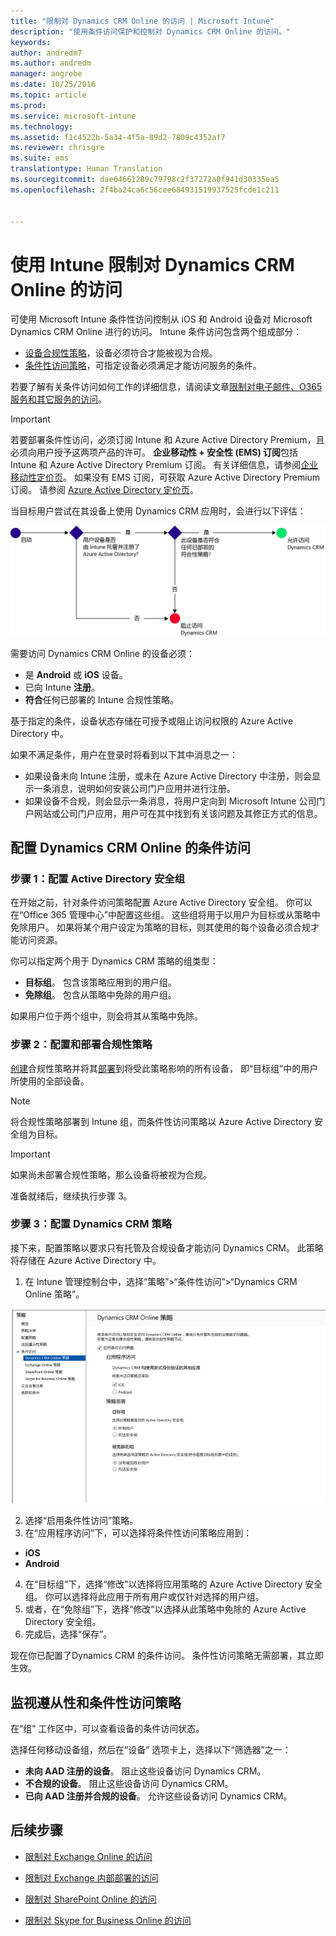 ```yaml
---
title: "限制对 Dynamics CRM Online 的访问 | Microsoft Intune"
description: "使用条件访问保护和控制对 Dynamics CRM Online 的访问。"
keywords: 
author: andredm7
ms.author: andredm
manager: angrobe
ms.date: 10/25/2016
ms.topic: article
ms.prod: 
ms.service: microsoft-intune
ms.technology: 
ms.assetid: f1c4522b-5a34-4f5a-89d2-7809c4352af7
ms.reviewer: chrisgre
ms.suite: ems
translationtype: Human Translation
ms.sourcegitcommit: dae04661289c79798c2f37272a0f941d30335ea5
ms.openlocfilehash: 2f4ba24ca6c56cee684931519937525fcde1c211


---
```


# <a name="restrict-access-to-dynamics-crm-online-with-intune"></a>使用 Intune 限制对 Dynamics CRM Online 的访问
可使用 Microsoft Intune 条件性访问控制从 iOS 和 Android 设备对 Microsoft Dynamics CRM Online 进行的访问。  Intune 条件访问包含两个组成部分：
* [设备合规性策略](introduction-to-device-compliance-policies-in-microsoft-intune.md)，设备必须符合才能被视为合规。
* [条件性访问策略](restrict-access-to-email-and-o365-services-with-microsoft-intune.md)，可指定设备必须满足才能访问服务的条件。

若要了解有关条件访问如何工作的详细信息，请阅读文章[限制对电子邮件、O365 服务和其它服务的访问](restrict-access-to-email-and-o365-services-with-microsoft-intune.md)。

> [!IMPORTANT]
> 若要部署条件性访问，必须订阅 Intune 和 Azure Active Directory Premium，且必须向用户授予这两项产品的许可。 **企业移动性 + 安全性 (EMS) 订阅**包括 Intune 和 Azure Active Directory Premium 订阅。 有关详细信息，请参阅[企业移动性定价页](https://www.microsoft.com/en-us/cloud-platform/enterprise-mobility-pricing)。 如果没有 EMS 订阅，可获取 Azure Active Directory Premium 订阅。 请参阅 [Azure Active Directory 定价页](https://azure.microsoft.com/en-us/pricing/details/active-directory/)。

当目标用户尝试在其设备上使用 Dynamics CRM 应用时，会进行以下评估：

![图示显示了用于确定是允许还是阻止设备访问服务的决策点](../media/mdm-ca-dynamics-crm-flow-diagram.png)

需要访问 Dynamics CRM Online 的设备必须：
* 是 **Android** 或 **iOS** 设备。
* 已向 Intune **注册**。
* **符合**任何已部署的 Intune 合规性策略。

基于指定的条件，设备状态存储在可授予或阻止访问权限的 Azure Active Directory 中。

如果不满足条件，用户在登录时将看到以下其中消息之一：
* 如果设备未向 Intune 注册，或未在 Azure Active Directory 中注册，则会显示一条消息，说明如何安装公司门户应用并进行注册。
* 如果设备不合规，则会显示一条消息，将用户定向到 Microsoft Intune 公司门户网站或公司门户应用，用户可在其中找到有关该问题及其修正方式的信息。

## <a name="configure-conditional-access-for-dynamics-crm-online"></a>配置 Dynamics CRM Online 的条件访问  
### <a name="step-1-configure-active-directory-security-groups"></a>步骤 1：配置 Active Directory 安全组

在开始之前，针对条件访问策略配置 Azure Active Directory 安全组。 你可以在“Office 365 管理中心”中配置这些组。 这些组将用于以用户为目标或从策略中免除用户。 如果将某个用户设定为策略的目标，则其使用的每个设备必须合规才能访问资源。

你可以指定两个用于 Dynamics CRM 策略的组类型：
* **目标组**。 包含该策略应用到的用户组。
* **免除组**。 包含从策略中免除的用户组。

如果用户位于两个组中，则会将其从策略中免除。

### <a name="step-2-configure-and-deploy-a-compliance-policy"></a>步骤 2：配置和部署合规性策略
[创建](create-a-device-compliance-policy-in-microsoft-intune.md)合规性策略并将其[部署](deploy-and-monitor-a-device-compliance-policy-in-microsoft-intune.md)到将受此策略影响的所有设备， 即“目标组”中的用户所使用的全部设备。

> [!NOTE]
> 将合规性策略部署到 Intune 组，而条件性访问策略以 Azure Active Directory 安全组为目标。

> [!IMPORTANT]
> 如果尚未部署合规性策略，那么设备将被视为合规。

准备就绪后，继续执行步骤 3。
### <a name="step-3-configure-the-dynamics-crm-policy"></a>步骤 3：配置 Dynamics CRM 策略
接下来，配置策略以要求只有托管及合规设备才能访问 Dynamics CRM。 此策略将存储在 Azure Active Directory 中。

1.  在 Intune 管理控制台中，选择“策略”>“条件性访问”>“Dynamics CRM Online 策略”。

  ![Dynamics CRM Online 条件访问策略页面的屏幕截图](../media/mdm-ca-dynamics-crm-policy-configuration.png)

2.  选择“启用条件性访问”策略。
3.  在“应用程序访问”下，可以选择将条件性访问策略应用到：
  * **iOS**
  * **Android**
4.  在“目标组”下，选择“修改”以选择将应用策略的 Azure Active Directory 安全组。 你可以选择将此应用于所有用户或仅针对选择的用户组。
5.  或者，在“免除组”下，选择“修改”以选择从此策略中免除的 Azure Active Directory 安全组。
6.  完成后，选择“保存”。

现在你已配置了Dynamics CRM 的条件访问。 条件性访问策略无需部署，其立即生效。
##  <a name="monitor-the-compliance-and-conditional-access-policies"></a>监视遵从性和条件性访问策略

在“组”  工作区中，可以查看设备的条件访问状态。

选择任何移动设备组，然后在“设备” 选项卡上，选择以下“筛选器”之一：
* **未向 AAD 注册的设备**。 阻止这些设备访问 Dynamics CRM。
* **不合规的设备**。 阻止这些设备访问 Dynamics CRM。
* **已向 AAD 注册并合规的设备**。 允许这些设备访问 Dynamics CRM。

##  <a name="next-steps"></a>后续步骤
* [限制对 Exchange Online 的访问](restrict-access-to-exchange-online-with-microsoft-intune.md)

* [限制对 Exchange 内部部署的访问](restrict-access-to-exchange-onpremises-with-microsoft-intune.md)
* [限制对 SharePoint Online 的访问](restrict-access-to-sharepoint-online-with-microsoft-intune.md)

* [限制对 Skype for Business Online 的访问](restrict-access-to-skype-for-business-online-with-microsoft-intune.md)



<!--HONumber=Dec16_HO2-->


